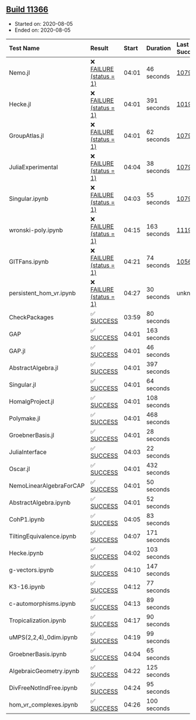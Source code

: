 ## [Build 11366](https://oscarci.mathematik.uni-kl.de/job/oscar/11366/)

* Started on: 2020-08-05
* Ended on: 2020-08-05

| Test Name    | Result | Start | Duration | Last Success | First Failure |
|:-------------|:-------|:------|:---------|:-------------|:--------------|
| Nemo.jl | ❌ [FAILURE (status = 1)](https://oscarci.mathematik.uni-kl.de/job/oscar/11366/artifact/logs/build-11366/Nemo.jl.log) | 04:01 | 46 seconds | [10790](https://oscarci.mathematik.uni-kl.de/job/oscar/10790/) | [10791](https://oscarci.mathematik.uni-kl.de/job/oscar/10791/) |
| Hecke.jl | ❌ [FAILURE (status = 1)](https://oscarci.mathematik.uni-kl.de/job/oscar/11366/artifact/logs/build-11366/Hecke.jl.log) | 04:01 | 391 seconds | [10197](https://oscarci.mathematik.uni-kl.de/job/oscar/10197/) | [10198](https://oscarci.mathematik.uni-kl.de/job/oscar/10198/) |
| GroupAtlas.jl | ❌ [FAILURE (status = 1)](https://oscarci.mathematik.uni-kl.de/job/oscar/11366/artifact/logs/build-11366/GroupAtlas.jl.log) | 04:01 | 62 seconds | [10790](https://oscarci.mathematik.uni-kl.de/job/oscar/10790/) | [10791](https://oscarci.mathematik.uni-kl.de/job/oscar/10791/) |
| JuliaExperimental | ❌ [FAILURE (status = 1)](https://oscarci.mathematik.uni-kl.de/job/oscar/11366/artifact/logs/build-11366/JuliaExperimental.log) | 04:04 | 38 seconds | [10790](https://oscarci.mathematik.uni-kl.de/job/oscar/10790/) | [10791](https://oscarci.mathematik.uni-kl.de/job/oscar/10791/) |
| Singular.ipynb | ❌ [FAILURE (status = 1)](https://oscarci.mathematik.uni-kl.de/job/oscar/11366/artifact/logs/build-11366/Singular.ipynb.log) | 04:03 | 55 seconds | [10790](https://oscarci.mathematik.uni-kl.de/job/oscar/10790/) | [10791](https://oscarci.mathematik.uni-kl.de/job/oscar/10791/) |
| wronski-poly.ipynb | ❌ [FAILURE (status = 1)](https://oscarci.mathematik.uni-kl.de/job/oscar/11366/artifact/logs/build-11366/wronski-poly.ipynb.log) | 04:15 | 163 seconds | [11192](https://oscarci.mathematik.uni-kl.de/job/oscar/11192/) | [11193](https://oscarci.mathematik.uni-kl.de/job/oscar/11193/) |
| GITFans.ipynb | ❌ [FAILURE (status = 1)](https://oscarci.mathematik.uni-kl.de/job/oscar/11366/artifact/logs/build-11366/GITFans.ipynb.log) | 04:21 | 74 seconds | [10566](https://oscarci.mathematik.uni-kl.de/job/oscar/10566/) | [10567](https://oscarci.mathematik.uni-kl.de/job/oscar/10567/) |
| persistent_hom_vr.ipynb | ❌ [FAILURE (status = 1)](https://oscarci.mathematik.uni-kl.de/job/oscar/11366/artifact/logs/build-11366/persistent_hom_vr.ipynb.log) | 04:27 | 30 seconds | unknown | unknown |
| CheckPackages | ✅ [SUCCESS](https://oscarci.mathematik.uni-kl.de/job/oscar/11366/artifact/logs/build-11366/CheckPackages.log) | 03:59 | 80 seconds |  |  |
| GAP | ✅ [SUCCESS](https://oscarci.mathematik.uni-kl.de/job/oscar/11366/artifact/logs/build-11366/GAP.log) | 04:01 | 163 seconds |  |  |
| GAP.jl | ✅ [SUCCESS](https://oscarci.mathematik.uni-kl.de/job/oscar/11366/artifact/logs/build-11366/GAP.jl.log) | 04:01 | 46 seconds |  |  |
| AbstractAlgebra.jl | ✅ [SUCCESS](https://oscarci.mathematik.uni-kl.de/job/oscar/11366/artifact/logs/build-11366/AbstractAlgebra.jl.log) | 04:01 | 397 seconds |  |  |
| Singular.jl | ✅ [SUCCESS](https://oscarci.mathematik.uni-kl.de/job/oscar/11366/artifact/logs/build-11366/Singular.jl.log) | 04:01 | 64 seconds |  |  |
| HomalgProject.jl | ✅ [SUCCESS](https://oscarci.mathematik.uni-kl.de/job/oscar/11366/artifact/logs/build-11366/HomalgProject.jl.log) | 04:01 | 108 seconds |  |  |
| Polymake.jl | ✅ [SUCCESS](https://oscarci.mathematik.uni-kl.de/job/oscar/11366/artifact/logs/build-11366/Polymake.jl.log) | 04:01 | 468 seconds |  |  |
| GroebnerBasis.jl | ✅ [SUCCESS](https://oscarci.mathematik.uni-kl.de/job/oscar/11366/artifact/logs/build-11366/GroebnerBasis.jl.log) | 04:01 | 28 seconds |  |  |
| JuliaInterface | ✅ [SUCCESS](https://oscarci.mathematik.uni-kl.de/job/oscar/11366/artifact/logs/build-11366/JuliaInterface.log) | 04:03 | 22 seconds |  |  |
| Oscar.jl | ✅ [SUCCESS](https://oscarci.mathematik.uni-kl.de/job/oscar/11366/artifact/logs/build-11366/Oscar.jl.log) | 04:01 | 432 seconds |  |  |
| NemoLinearAlgebraForCAP | ✅ [SUCCESS](https://oscarci.mathematik.uni-kl.de/job/oscar/11366/artifact/logs/build-11366/NemoLinearAlgebraForCAP.log) | 04:01 | 50 seconds |  |  |
| AbstractAlgebra.ipynb | ✅ [SUCCESS](https://oscarci.mathematik.uni-kl.de/job/oscar/11366/artifact/logs/build-11366/AbstractAlgebra.ipynb.log) | 04:01 | 52 seconds |  |  |
| CohP1.ipynb | ✅ [SUCCESS](https://oscarci.mathematik.uni-kl.de/job/oscar/11366/artifact/logs/build-11366/CohP1.ipynb.log) | 04:05 | 83 seconds |  |  |
| TiltingEquivalence.ipynb | ✅ [SUCCESS](https://oscarci.mathematik.uni-kl.de/job/oscar/11366/artifact/logs/build-11366/TiltingEquivalence.ipynb.log) | 04:07 | 171 seconds |  |  |
| Hecke.ipynb | ✅ [SUCCESS](https://oscarci.mathematik.uni-kl.de/job/oscar/11366/artifact/logs/build-11366/Hecke.ipynb.log) | 04:02 | 103 seconds |  |  |
| g-vectors.ipynb | ✅ [SUCCESS](https://oscarci.mathematik.uni-kl.de/job/oscar/11366/artifact/logs/build-11366/g-vectors.ipynb.log) | 04:10 | 147 seconds |  |  |
| K3-16.ipynb | ✅ [SUCCESS](https://oscarci.mathematik.uni-kl.de/job/oscar/11366/artifact/logs/build-11366/K3-16.ipynb.log) | 04:12 | 77 seconds |  |  |
| c-automorphisms.ipynb | ✅ [SUCCESS](https://oscarci.mathematik.uni-kl.de/job/oscar/11366/artifact/logs/build-11366/c-automorphisms.ipynb.log) | 04:13 | 89 seconds |  |  |
| Tropicalization.ipynb | ✅ [SUCCESS](https://oscarci.mathematik.uni-kl.de/job/oscar/11366/artifact/logs/build-11366/Tropicalization.ipynb.log) | 04:17 | 90 seconds |  |  |
| uMPS(2,2,4)_0dim.ipynb | ✅ [SUCCESS](https://oscarci.mathematik.uni-kl.de/job/oscar/11366/artifact/logs/build-11366/uMPS-2-2-4-_0dim.ipynb.log) | 04:19 | 99 seconds |  |  |
| GroebnerBasis.ipynb | ✅ [SUCCESS](https://oscarci.mathematik.uni-kl.de/job/oscar/11366/artifact/logs/build-11366/GroebnerBasis.ipynb.log) | 04:04 | 65 seconds |  |  |
| AlgebraicGeometry.ipynb | ✅ [SUCCESS](https://oscarci.mathematik.uni-kl.de/job/oscar/11366/artifact/logs/build-11366/AlgebraicGeometry.ipynb.log) | 04:22 | 125 seconds |  |  |
| DivFreeNotIndFree.ipynb | ✅ [SUCCESS](https://oscarci.mathematik.uni-kl.de/job/oscar/11366/artifact/logs/build-11366/DivFreeNotIndFree.ipynb.log) | 04:24 | 95 seconds |  |  |
| hom_vr_complexes.ipynb | ✅ [SUCCESS](https://oscarci.mathematik.uni-kl.de/job/oscar/11366/artifact/logs/build-11366/hom_vr_complexes.ipynb.log) | 04:26 | 100 seconds |  |  |
